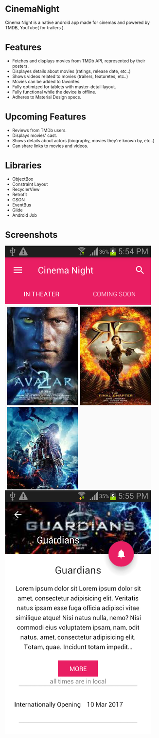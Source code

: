# CinemaNight
Cinema Night is a native android app made for cinemas and powered by TMDB, YouTube( for trailers ).

# Features
- Fetches and displays movies from TMDb API, represented by their posters.
- Displayes details about movies (ratings, release date, etc..)
- Shows videos related to movies (trailers, featuretes, etc..)
- Movies can be added to favorites.
- Fully optimized for tablets with master-detail layout.
- Fully functional while the device is offline.
- Adheres to Material Design specs.

# Upcoming Features
- Reviews from TMDb users.
- Displays movies' cast.
- Shows details about actors (biography, movies they're known by, etc..)
- Can share links to movies and videos.

# Libraries
* ObjectBox
* Constraint Layout
* RecyclerView
* Retrofit
* GSON
* EventBus
* Glide
* Android Job

# Screenshots
![](/screenshots/homeview.png)
![](/screenshots/detailview.png)